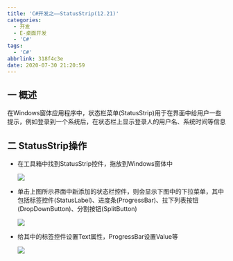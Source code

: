 ```yaml
---
title: 'C#开发之——StatusStrip(12.21)'
categories:
  - 开发
  - E-桌面开发
  - 'C#'
tags:
  - 'C#'
abbrlink: 318f4c3e
date: 2020-07-30 21:20:59
---
```

## 一 概述

在Windows窗体应用程序中，状态栏菜单(StatusStrip)用于在界面中给用户一些提示，例如登录到一个系统后，在状态栏上显示登录人的用户名、系统时间等信息

<!--more-->

## 二 StatusStrip操作

* 在工具箱中找到StatusStrip控件，拖放到Windows窗体中

  ![][1]
  
* 单击上图所示界面中新添加的状态栏控件，则会显示下图中的下拉菜单，其中包括标签控件(StatusLabel)、进度条(ProgressBar)、拉下列表按钮(DropDownButton)、分割按钮(SplitButton)

  ![][2]
  
* 给其中的标签控件设置Text属性，ProgressBar设置Value等

  ![][3]




[1]:https://cdn.jsdelivr.net/gh/PGzxc/CDN/blog-image/csharp-winform-statusstrip-drag.png
[2]:https://cdn.jsdelivr.net/gh/PGzxc/CDN/blog-image/csharp-winform-status-items.png
[3]:https://cdn.jsdelivr.net/gh/PGzxc/CDN/blog-image/csharp-winform-statustrip-value-set.png
